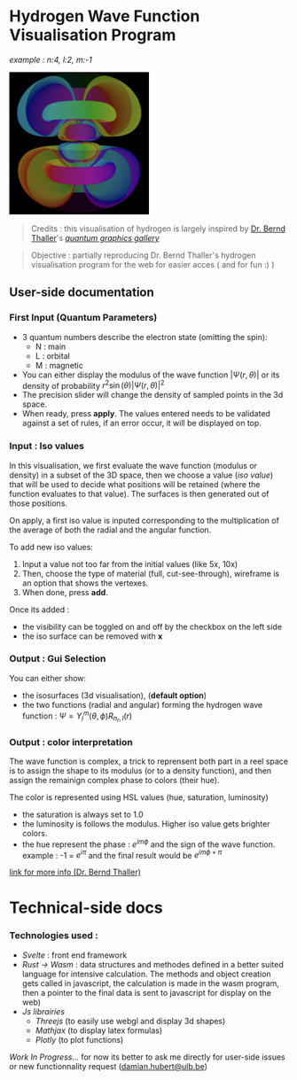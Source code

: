 # Hydrogen Wave Function Visualisation Program

*example : n:4, l:2, m:-1*

<img src='docs_attachements/421layer2.png' style="width: 50%; margin-left: auto; margin-right: auto;" alt="example : n:4, l:2, m:-1"/>

> Credits : this visualisation of hydrogen is largely inspired by [Dr. Bernd Thaller](https://vqm.uni-graz.at/pages/thaller.html)'s [*quantum graphics gallery*](https://vqm.uni-graz.at/pages/qm_gallery/index.html)

> Objective : partially reproducing Dr. Bernd Thaller's hydrogen visualisation program for the web for easier acces ( and for fun :) )

## User-side documentation

### First Input (Quantum Parameters)

- 3 quantum numbers describe the electron state (omitting the spin):
	- N : main
	- L : orbital
	- M : magnetic
- You can either display the modulus of the wave function $|\Psi(r,\theta)|$ or its density of probability $r^2 \sin(\theta) |\Psi(r,\theta)|^2$
- The precision slider will change the density of sampled points in the 3d space.
- When ready, press **apply**. The values entered needs to be validated against a set of rules, if an error occur, it will be displayed on top.

### Input : Iso values

In this visualisation, we first evaluate the wave function (modulus or density) in a subset of the 3D space, then we choose a value (*iso value*) that will be used to decide what positions will be retained (where the function evaluates to that value). The surfaces is then generated out of those positions.

On apply, a first iso value is inputed corresponding to the multiplication of the average of both the radial and the angular function.

To add new iso values:
1. Input a value not too far from the initial values (like 5x, 10x)
2. Then, choose the type of material (full, cut-see-through), wireframe is an option that shows the vertexes. 
3. When done, press **add**.

Once its added : 
- the visibility can be toggled on and off by the checkbox on the left side
- the iso surface can be removed with **x**

### Output : Gui Selection

You can either show: 
- the isosurfaces (3d visualisation), (**default option**)
- the two functions (radial and angular) forming the hydrogen wave function : $\Psi = Y_l^m(\theta, \phi) R_{n_r,l} (r)$

### Output : color interpretation

The wave function is complex, a trick to reprensent both part in a reel space is to assign the shape to its modulus (or to a density function), and then assign the remainign complex phase to colors (their hue).

The color is represented using HSL values (hue, saturation, luminosity)

- the saturation is always set to 1.0
- the luminosity is follows the modulus. Higher iso value gets brighter colors.
- the hue represent the phase : $e^{i m \phi}$ and the sign of the wave function. example : -1 = $e^{i\pi}$ and the final result would be $e^{i m \phi + \pi}$

[link for more info (Dr. Bernd Thaller)](https://vqm.uni-graz.at/pages/colormap.html )

# Technical-side docs

### Technologies used :
- *Svelte* : front end framework
- *Rust -> Wasm* : data structures and methodes defined in a better suited language for intensive calculation. The methods and object creation gets called in javascript, the calculation is made in the wasm program, then a pointer to the final data is sent to javascript for display on the web)
- *Js librairies*
	- *Threejs* (to easily use webgl and display 3d shapes)
	- *Mathjax* (to display latex formulas)
	- *Plotly* (to plot functions)

*Work In Progress...* for now its better to ask me directly for user-side issues or new functionnality request (damian.hubert@ulb.be)